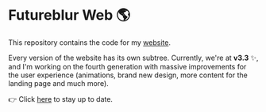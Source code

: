 # Futureblur Web 🌎
This repository contains the code for my [website](https://futureblur.com). 

Every version of the website has its own subtree.
Currently, we're at **v3.3** ✨, and I'm working on the fourth generation with massive improvements for the user experience (animations, brand new design, more content for the landing page and much more).

👉 Click [here](https://twitter.com/ByFutureblur) to stay up to date.

